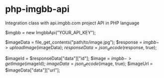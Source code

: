 # php-imgbb-api
Integration class with api.imgbb.com project API in PHP language

$imgbb = new ImgbbApi("YOUR_API_KEY");

$imageData = file_get_contents("path/to/image.jpg");
$response = $imgbb->uploadImage($imageData);
$responseData = json_decode($response, true);

$imageId = $responseData["data"]["id"];
$image = $imgbb->getImage($imageId);
$imageData = json_decode($image, true);
$imageUrl = $imageData["data"]["url"];

